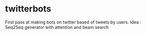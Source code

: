# twitterbots
First pass at making bots on twitter based of tweets by users. Idea : Seq2Seq generator with attention and beam search
